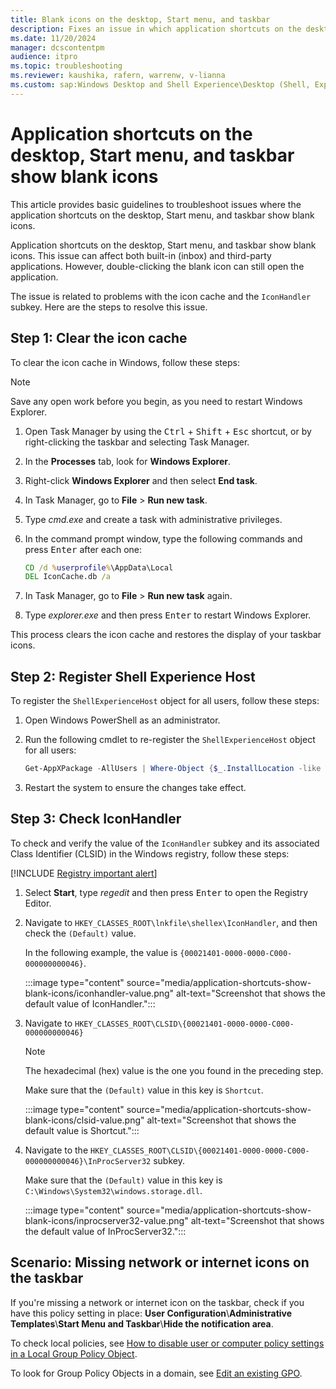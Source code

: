 ```yaml
---
title: Blank icons on the desktop, Start menu, and taskbar
description: Fixes an issue in which application shortcuts on the desktop, Start menu, and taskbar show blank icons in Windows.
ms.date: 11/20/2024
manager: dcscontentpm
audience: itpro
ms.topic: troubleshooting
ms.reviewer: kaushika, rafern, warrenw, v-lianna
ms.custom: sap:Windows Desktop and Shell Experience\Desktop (Shell, Explorer.exe init, themes, colors, icons, recycle bin), csstroubleshoot
---
```

# Application shortcuts on the desktop, Start menu, and taskbar show blank icons

This article provides basic guidelines to troubleshoot issues where the application shortcuts on the desktop, Start menu, and taskbar show blank icons.

Application shortcuts on the desktop, Start menu, and taskbar show blank icons. This issue can affect both built-in (inbox) and third-party applications. However, double-clicking the blank icon can still open the application.

The issue is related to problems with the icon cache and the `IconHandler` subkey. Here are the steps to resolve this issue.

## Step 1: Clear the icon cache

To clear the icon cache in Windows, follow these steps:

> [!NOTE]
> Save any open work before you begin, as you need to restart Windows Explorer.

1. Open Task Manager by using the <kbd>Ctrl</kbd> + <kbd>Shift</kbd> + <kbd>Esc</kbd> shortcut, or by right-clicking the taskbar and selecting Task Manager.

2. In the **Processes** tab, look for **Windows Explorer**.

3. Right-click **Windows Explorer** and then select **End task**.

4. In Task Manager, go to **File** > **Run new task**.

5. Type *cmd.exe* and create a task with administrative privileges.

6. In the command prompt window, type the following commands and press <kbd>Enter</kbd> after each one:

    ```cmd
    CD /d %userprofile%\AppData\Local
    DEL IconCache.db /a
    ```

7. In Task Manager, go to **File** > **Run new task** again.

8. Type *explorer.exe* and then press <kbd>Enter</kbd> to restart Windows Explorer.

This process clears the icon cache and restores the display of your taskbar icons.

## Step 2: Register Shell Experience Host

To register the `ShellExperienceHost` object for all users, follow these steps:

1. Open Windows PowerShell as an administrator.

2. Run the following cmdlet to re-register the `ShellExperienceHost` object for all users:

    ```powershell
    Get-AppXPackage -AllUsers | Where-Object {$_.InstallLocation -like "*ShellExperienceHost*"} | Foreach {Add-AppxPackage -DisableDevelopmentMode -Register "$($_.InstallLocation)\AppXManifest.xml"}
    ```

3. Restart the system to ensure the changes take effect.

## Step 3: Check IconHandler

To check and verify the value of the `IconHandler` subkey and its associated Class Identifier (CLSID) in the Windows registry, follow these steps:

[!INCLUDE [Registry important alert](../../includes/registry-important-alert.md)]

1. Select **Start**, type *regedit* and then press <kbd>Enter</kbd> to open the Registry Editor.

2. Navigate to `HKEY_CLASSES_ROOT\lnkfile\shellex\IconHandler`, and then check the `(Default)` value.

    In the following example, the value is `{00021401-0000-0000-C000-000000000046}`.

    :::image type="content" source="media/application-shortcuts-show-blank-icons/iconhandler-value.png" alt-text="Screenshot that shows the default value of IconHandler.":::

3. Navigate to `HKEY_CLASSES_ROOT\CLSID\{00021401-0000-0000-C000-000000000046}`

    > [!NOTE]
    > The hexadecimal (hex) value is the one you found in the preceding step.

    Make sure that the `(Default)` value in this key is `Shortcut`.

    :::image type="content" source="media/application-shortcuts-show-blank-icons/clsid-value.png" alt-text="Screenshot that shows the default value is Shortcut.":::

4. Navigate to the `HKEY_CLASSES_ROOT\CLSID\{00021401-0000-0000-C000-000000000046}\InProcServer32` subkey.

    Make sure that the `(Default)` value in this key is `C:\Windows\System32\windows.storage.dll`.

    :::image type="content" source="media/application-shortcuts-show-blank-icons/inprocserver32-value.png" alt-text="Screenshot that shows the default value of InProcServer32.":::

## Scenario: Missing network or internet icons on the taskbar

If you're missing a network or internet icon on the taskbar, check if you have this policy setting in place: **User Configuration**\\**Administrative Templates**\\**Start Menu and Taskbar**\\**Hide the notification area**.

To check local policies, see [How to disable user or computer policy settings in a Local Group Policy Object](/previous-versions/windows/it-pro/windows-server-2012-R2-and-2012/dn789197(v=ws.11)#how-to-disable-user-or-computer-policy-settings-in-a-local-group-policy-object).

To look for Group Policy Objects in a domain, see [Edit an existing GPO](../../windows-server/identity/ad-ds/manage/group-policy/group-policy-management-console.md#edit-an-existing-gpo).
